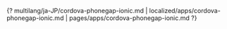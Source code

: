 {? multilang/ja-JP/cordova-phonegap-ionic.md | localized/apps/cordova-phonegap-ionic.md | pages/apps/cordova-phonegap-ionic.md ?}
